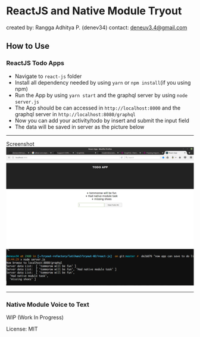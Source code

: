 # ReactJS and Native Module Tryout

created by: Rangga Adhitya P. (denev34)
contact: deneuv3.4@gmail.com


## How to Use

### ReactJS Todo Apps
- Navigate to `react-js` folder
- Install all dependency needed by using `yarn` or `npm install`(if you using npm)
- Run the App by using `yarn start` and the graphql server by using `node server.js`
- The App should be can accessed in `http://localhost:8000` and the graphql server in `http://localhost:8080/graphql` 
- Now you can add your activity/todo by insert and submit the input field
- The data will be saved in server as the picture below
***
Screenshot
![Alt text](https://github.com/deneuv34/tryout-02/blob/master/Selection_022.png?raw=true "App View")
![Alt text](https://github.com/deneuv34/tryout-02/blob/master/Selection_021.png?raw=true "Server Log")
***

### Native Module Voice to Text

WIP (Work In Progress)

License: MIT
